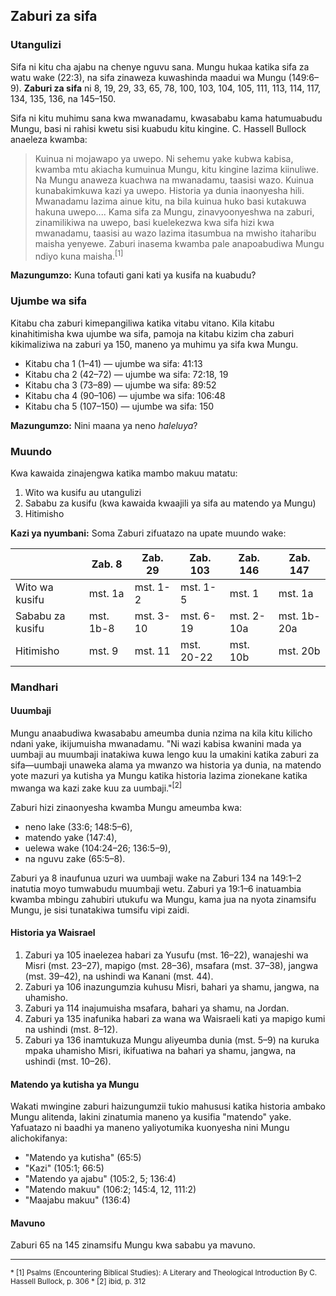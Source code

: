 ## Zaburi za sifa

### Utangulizi

Sifa ni kitu cha ajabu na chenye nguvu sana. Mungu hukaa katika sifa za watu wake (22:3), na sifa zinaweza kuwashinda maadui wa Mungu (149:6–9). **Zaburi za sifa** ni 8, 19, 29, 33, 65, 78, 100, 103, 104, 105, 111, 113, 114, 117, 134, 135, 136, na 145–150.

Sifa ni kitu muhimu sana kwa mwanadamu, kwasababu kama hatumuabudu Mungu, basi ni rahisi kwetu sisi kuabudu kitu kingine. C. Hassell Bullock anaeleza kwamba:

> Kuinua ni mojawapo ya uwepo. Ni sehemu yake kubwa kabisa, kwamba mtu akiacha kumuinua Mungu, kitu kingine lazima kiinuliwe. Na Mungu anaweza kuachwa na mwanadamu, taasisi wazo. Kuinua kunabakimkuwa kazi ya uwepo. Historia ya dunia inaonyesha hili. Mwanadamu lazima ainue kitu, na bila kuinua huko basi kutakuwa hakuna uwepo.... Kama sifa za Mungu, zinavyoonyeshwa na zaburi, zinamilikiwa na uwepo, basi kuelekezwa kwa sifa hizi kwa mwanadamu, taasisi au wazo lazima itasumbua na mwisho itaharibu maisha yenyewe. Zaburi inasema kwamba pale anapoabudiwa Mungu ndiyo kuna maisha.<sup>[1]</sup>

**Mazungumzo:** Kuna tofauti gani kati ya kusifa na kuabudu?

### Ujumbe wa sifa

Kitabu cha zaburi kimepangiliwa katika vitabu vitano. Kila kitabu kinahitimisha kwa ujumbe wa sifa, pamoja na kitabu kizim cha zaburi kikimaliziwa na zaburi ya 150, maneno ya muhimu ya sifa kwa Mungu. 

* Kitabu cha 1 (1–41) — ujumbe wa sifa: 41:13
* Kitabu cha 2 (42–72) — ujumbe wa sifa: 72:18, 19 
* Kitabu cha 3 (73–89) — ujumbe wa sifa: 89:52
* Kitabu cha 4 (90–106) — ujumbe wa sifa: 106:48
* Kitabu cha 5 (107–150) — ujumbe wa sifa: 150

**Mazungumzo:** Nini maana ya neno _haleluya_?

### Muundo

Kwa kawaida zinajengwa katika mambo makuu matatu:

1. Wito wa kusifu au utangulizi
2. Sababu za kusifu (kwa kawaida kwaajili ya sifa au matendo ya Mungu)
3. Hitimisho

**Kazi ya nyumbani:** Soma Zaburi zifuatazo na upate muundo wake:

|                  | Zab. 8    | Zab. 29   | Zab. 103   | Zab. 146   | Zab. 147    |
|------------------|-----------|-----------|------------|------------|-------------|
| Wito wa kusifu   | mst. 1a   | <span class='teacher'>mst. 1-2</span>|<span class='teacher'>mst. 1-5</span>|<span class='teacher'>mst. 1</span>|<span class='teacher'>mst. 1a</span>|
| Sababu za kusifu | mst. 1b-8 |<span class='teacher'>mst. 3-10</span>|<span class='teacher'>mst. 6-19</span>|<span class='teacher'>mst. 2-10a</span>|<span class='teacher'>mst. 1b-20a</span>|
| Hitimisho        | mst. 9    |<span class='teacher'>mst. 11</span>|<span class='teacher'>mst. 20-22</span>|<span class='teacher'>mst. 10b </span>|<span class='teacher'>mst. 20b</span>|

### Mandhari

#### Uuumbaji

Mungu anaabudiwa kwasababu ameumba dunia nzima na kila kitu kilicho ndani yake, ikijumuisha mwanadamu. "Ni wazi kabisa kwanini mada ya uumbaji au muumbaji inatakiwa kuwa lengo kuu la umakini katika zaburi za sifa—uumbaji unaweka alama ya mwanzo wa historia ya dunia, na matendo yote mazuri ya kutisha ya Mungu katika historia lazima zionekane katika mwanga wa kazi zake kuu za uumbaji."<sup>[2]</sup>

Zaburi hizi zinaonyesha kwamba Mungu ameumba kwa:

* neno lake (33:6; 148:5–6), 
* matendo yake (147:4), 
* uelewa wake (104:24–26; 136:5–9), 
* na nguvu zake (65:5–8).

Zaburi ya 8 inaufunua uzuri wa uumbaji wake na Zaburi 134 na 149:1–2 inatutia moyo tumwabudu muumbaji wetu. Zaburi ya 19:1–6 inatuambia kwamba mbingu zahubiri utukufu wa Mungu, kama jua na nyota zinamsifu Mungu, je sisi tunatakiwa tumsifu vipi zaidi.

#### Historia ya Waisrael

1. Zaburi ya 105 inaelezea habari za Yusufu (mst. 16–22), wanajeshi wa Misri (mst. 23–27), mapigo (mst. 28–36), msafara (mst. 37–38), jangwa (mst. 39–42), na ushindi wa Kanani (mst. 44). 
2. Zaburi ya 106 inazungumzia kuhusu Misri, bahari ya shamu, jangwa, na uhamisho. 
3. Zaburi ya 114 inajumuisha msafara, bahari ya shamu, na Jordan.
4. Zaburi ya 135 inafunika habari za wana wa Waisraeli kati ya mapigo kumi na ushindi (mst. 8–12). 
5. Zaburi ya 136 inamtukuza Mungu aliyeumba dunia (mst. 5–9) na kuruka mpaka uhamisho Misri, ikifuatiwa na bahari ya shamu, jangwa, na ushindi (mst. 10–26).

#### Matendo ya kutisha ya Mungu

Wakati mwingine zaburi haizungumzii tukio mahususi katika historia ambako Mungu alitenda, lakini zinatumia maneno ya kusifia "matendo" yake. Yafuatazo ni baadhi ya maneno yaliyotumika kuonyesha nini Mungu alichokifanya:

* "Matendo ya kutisha" (65:5)
* "Kazi" (105:1; 66:5)
* "Matendo ya ajabu" (105:2, 5; 136:4)
* "Matendo makuu" (106:2; 145:4, 12, 111:2)
* "Maajabu makuu" (136:4)

#### Mavuno

Zaburi 65 na 145 zinamsifu Mungu kwa sababu ya mavuno.

<hr />

<small>
* [1] Psalms (Encountering Biblical Studies): A Literary and Theological Introduction By C. Hassell Bullock, p. 306
* [2] ibid, p. 312
</small>

<!--"Hans-Joachim Kraus... anatoa upenyo unaosaidia zaburi za sifa. Orodha yake ni zifuatazo: Zaburi 8, 19A, 29, 33, 47, 65, 66A, 68, 93, 96, 97, 98, 99, 100, 104, 105, 106, 111, 113, 114, 117, 134, 135, 136, 145, 146, 147, 148, 149, 150. Zinaingia katika migawanyo miwili:"

1. Nyimbo hizo zinazoweza kutofautishwa kwa maumbo-njia muhimu: 
	1. Nyimbo muhimu, zinatokana na Kutoka 15:21: Sababu za kusifu zinatambulishwa na neno "kwasababu" (Waebrania ki). Hizi ni Zaburi 96, 98, 100, na 136.
    2. Nyimbo shirikishi, ambazo zina mifano yake katika Isaya 40–55. 
    3. Nyimbo za binafsi, mifano yake ipo katika Zaburi 8 na 104. 
2. Nyimbo zile ambazo ni lazima zitofautishwe na mandhari na sio umbo:
    1. Zaburi za sifa za Muumbaji: Zaburi 8, 19A, 33, 104, na 136.
    2. Zaburi za yawe kama mfalme: Zaburi 47, 93, 96, 97, 98, na 99.
    3. Zaburi za mavuno: Zaburi 65 na 145.
    4. Zaburi za kihistoria: Zaburi 105; 106; 114; 135; 136.
    5. Zaburi za kuingia: Zaburi 24, 95, na 100.<sup>[2]</sup>
    Psalms (Encountering Biblical Studies): A Literary and Theological Introduction By C. Hassell Bullock, p. 309-->

